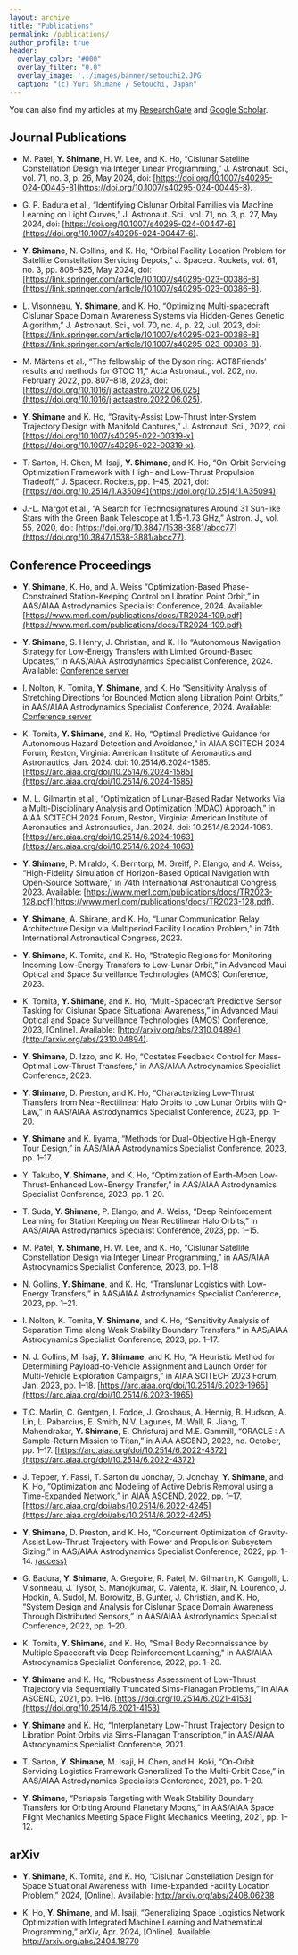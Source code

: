 ```yaml
---
layout: archive
title: "Publications"
permalink: /publications/
author_profile: true
header:
  overlay_color: "#000"
  overlay_filter: "0.0"
  overlay_image: '../images/banner/setouchi2.JPG'
  caption: "(c) Yuri Shimane / Setouchi, Japan"
---
```


<!-- This is in IEEE style -->

You can also find my articles at my [ResearchGate](https://www.researchgate.net/profile/Yuri-Shimane) and [Google Scholar](https://scholar.google.com/citations?user=mNEn9XwAAAAJ&hl=en).


## Journal Publications

- M. Patel, **Y. Shimane**, H. W. Lee, and K. Ho, “Cislunar Satellite Constellation Design via Integer Linear Programming,” J. Astronaut. Sci., vol. 71, no. 3, p. 26, May 2024, doi: [https://doi.org/10.1007/s40295-024-00445-8](https://doi.org/10.1007/s40295-024-00445-8).

- G. P. Badura et al., “Identifying Cislunar Orbital Families via Machine Learning on Light Curves,” J. Astronaut. Sci., vol. 71, no. 3, p. 27, May 2024, doi: [https://doi.org/10.1007/s40295-024-00447-6](https://doi.org/10.1007/s40295-024-00447-6).

- **Y. Shimane**, N. Gollins, and K. Ho, “Orbital Facility Location Problem for Satellite Constellation Servicing Depots,” J. Spacecr. Rockets, vol. 61, no. 3, pp. 808–825, May 2024, doi: [https://link.springer.com/article/10.1007/s40295-023-00386-8](https://link.springer.com/article/10.1007/s40295-023-00386-8).

- L. Visonneau, **Y. Shimane**, and K. Ho, “Optimizing Multi-spacecraft Cislunar Space Domain Awareness Systems via Hidden-Genes Genetic Algorithm,” J. Astronaut. Sci., vol. 70, no. 4, p. 22, Jul. 2023, doi: [https://link.springer.com/article/10.1007/s40295-023-00386-8](https://link.springer.com/article/10.1007/s40295-023-00386-8).

- M. Märtens et al., “The fellowship of the Dyson ring: ACT&Friends’ results and methods for GTOC 11,” Acta Astronaut., vol. 202, no. February 2022, pp. 807–818, 2023, doi: [https://doi.org/10.1016/j.actaastro.2022.06.025](https://doi.org/10.1016/j.actaastro.2022.06.025).

- **Y. Shimane** and K. Ho, “Gravity‑Assist Low‑Thrust Inter‑System Trajectory Design with Manifold Captures,” J. Astronaut. Sci., 2022, doi: [https://doi.org/10.1007/s40295-022-00319-x](https://doi.org/10.1007/s40295-022-00319-x).

- T. Sarton, H. Chen, M. Isaji, **Y. Shimane**, and K. Ho, “On-Orbit Servicing Optimization Framework with High- and Low-Thrust Propulsion Tradeoff,” J. Spacecr. Rockets, pp. 1–45, 2021, doi: [https://doi.org/10.2514/1.A35094](https://doi.org/10.2514/1.A35094).

- J.-L. Margot et al., “A Search for Technosignatures Around 31 Sun-like Stars with the Green Bank Telescope at 1.15-1.73 GHz,” Astron. J., vol. 55, 2020, doi: [https://doi.org/10.3847/1538-3881/abcc77](https://doi.org/10.3847/1538-3881/abcc77).



## Conference Proceedings

- **Y. Shimane**, K. Ho, and A. Weiss “Optimization-Based Phase-Constrained Station-Keeping Control on Libration Point Orbit,” in AAS/AIAA Astrodynamics Specialist Conference, 2024. Available: [https://www.merl.com/publications/docs/TR2024-109.pdf](https://www.merl.com/publications/docs/TR2024-109.pdf)

- **Y. Shimane**, S. Henry, J. Christian, and K. Ho “Autonomous Navigation Strategy for Low-Energy Transfers with Limited Ground-Based Updates,” in AAS/AIAA Astrodynamics Specialist Conference, 2024. Available: [Conference server](https://s3.amazonaws.com/amz.xcdsystem.com/A464D031-C624-C138-7D0E208E29BC4EDD_abstract_File24215/PreprintPaperUpload_319_0724040915.pdf)

- I. Nolton, K. Tomita, **Y. Shimane**, and K. Ho “Sensitivity Analysis of Stretching Directions for Bounded Motion along Libration Point Orbits,” in AAS/AIAA Astrodynamics Specialist Conference, 2024. Available: [Conference server](https://s3.amazonaws.com/amz.xcdsystem.com/A464D031-C624-C138-7D0E208E29BC4EDD_abstract_File24215/PreprintPaperUpload_421_0726101951.pdf)

- K. Tomita, **Y. Shimane**, and K. Ho, “Optimal Predictive Guidance for Autonomous Hazard Detection and Avoidance,” in AIAA SCITECH 2024 Forum, Reston, Virginia: American Institute of Aeronautics and Astronautics, Jan. 2024. doi: 10.2514/6.2024-1585. [https://arc.aiaa.org/doi/10.2514/6.2024-1585](https://arc.aiaa.org/doi/10.2514/6.2024-1585)
  
- M. L. Gilmartin et al., “Optimization of Lunar-Based Radar Networks Via a Multi-Disciplinary Analysis and Optimization (MDAO) Approach,” in AIAA SCITECH 2024 Forum, Reston, Virginia: American Institute of Aeronautics and Astronautics, Jan. 2024. doi: 10.2514/6.2024-1063.[https://arc.aiaa.org/doi/10.2514/6.2024-1063](https://arc.aiaa.org/doi/10.2514/6.2024-1063)
  
- **Y. Shimane**, P. Miraldo, K. Berntorp, M. Greiff, P. Elango, and A. Weiss, “High-Fidelity Simulation of Horizon-Based Optical Navigation with Open-Source Software,” in 74th International Astronautical Congress, 2023. Available: [https://www.merl.com/publications/docs/TR2023-128.pdf](https://www.merl.com/publications/docs/TR2023-128.pdf).

- **Y. Shimane**, A. Shirane, and K. Ho, “Lunar Communication Relay Architecture Design via Multiperiod Facility Location Problem,” in 74th International Astronautical Congress, 2023.

- **Y. Shimane**, K. Tomita, and K. Ho, “Strategic Regions for Monitoring Incoming Low-Energy Transfers to Low-Lunar Orbit,” in Advanced Maui Optical and Space Surveillance Technologies (AMOS) Conference, 2023.

- K. Tomita, **Y. Shimane**, and K. Ho, “Multi-Spacecraft Predictive Sensor Tasking for Cislunar Space Situational Awareness,” in Advanced Maui Optical and Space Surveillance Technologies (AMOS) Conference, 2023, [Online]. Available: [http://arxiv.org/abs/2310.04894](http://arxiv.org/abs/2310.04894).

- **Y. Shimane**, D. Izzo, and K. Ho, “Costates Feedback Control for Mass-Optimal Low-Thrust Transfers,” in AAS/AIAA Astrodynamics Specialist Conference, 2023.

- **Y. Shimane**, D. Preston, and K. Ho, “Characterizing Low-Thrust Transfers from Near-Rectilinear Halo Orbits to Low Lunar Orbits with Q-Law,” in AAS/AIAA Astrodynamics Specialist Conference, 2023, pp. 1–20.

- **Y. Shimane** and K. Iiyama, “Methods for Dual-Objective High-Energy Tour Design,” in AAS/AIAA Astrodynamics Specialist Conference, 2023, pp. 1–17.

- Y. Takubo, **Y. Shimane**, and K. Ho, “Optimization of Earth-Moon Low-Thrust-Enhanced Low-Energy Transfer,” in AAS/AIAA Astrodynamics Specialist Conference, 2023, pp. 1–20.

- T. Suda, **Y. Shimane**, P. Elango, and A. Weiss, “Deep Reinforcement Learning for Station Keeping on Near Rectilinear Halo Orbits,” in AAS/AIAA Astrodynamics Specialist Conference, 2023, pp. 1–15.

- M. Patel, **Y. Shimane**, H. W. Lee, and K. Ho, “Cislunar Satellite Constellation Design via Integer Linear Programming,” in AAS/AIAA Astrodynamics Specialist Conference, 2023, pp. 1–18.

- N. Gollins, **Y. Shimane**, and K. Ho, “Translunar Logistics with Low-Energy Transfers,” in AAS/AIAA Astrodynamics Specialist Conference, 2023, pp. 1–21.

- I. Nolton, K. Tomita, **Y. Shimane**, and K. Ho, “Sensitivity Analysis of Separation Time along Weak Stability Boundary Transfers,” in AAS/AIAA Astrodynamics Specialist Conference, 2023, pp. 1–17.

- N. J. Gollins, M. Isaji, **Y. Shimane**, and K. Ho, “A Heuristic Method for Determining Payload-to-Vehicle Assignment and Launch Order for Multi-Vehicle Exploration Campaigns,” in AIAA SCITECH 2023 Forum, Jan. 2023, pp. 1–18. [https://arc.aiaa.org/doi/10.2514/6.2023-1965](https://arc.aiaa.org/doi/10.2514/6.2023-1965)

- T.C. Marlin, C. Gentgen, I. Fodde, J. Groshaus, A. Hennig, B. Hudson, A. Lin, L. Pabarcius, E. Smith, N.V. Lagunes, M. Wall, R. Jiang, T. Mahendrakar, **Y. Shimane**, E. Christuraj and M.E. Gammill, “ORACLE : A Sample-Return Mission to Titan,” in AIAA ASCEND, 2022, no. October, pp. 1–17. [https://arc.aiaa.org/doi/10.2514/6.2022-4372](https://arc.aiaa.org/doi/10.2514/6.2022-4372)

- J. Tepper, Y. Fassi, T. Sarton du Jonchay, D. Jonchay, **Y. Shimane**, and K. Ho, “Optimization and Modeling of Active Debris Removal using a Time-Expanded Network,” in AIAA ASCEND, 2022, pp. 1–17. [https://arc.aiaa.org/doi/abs/10.2514/6.2022-4245](https://arc.aiaa.org/doi/abs/10.2514/6.2022-4245)

- **Y. Shimane**, D. Preston, and K. Ho, “Concurrent Optimization of Gravity-Assist Low-Thrust Trajectory with Power and Propulsion Subsystem Sizing,” in AAS/AIAA Astrodynamics Specialist Conference, 2022, pp. 1–14. [(access)](https://ssdl.gatech.edu/sites/default/files/ssdl-files/papers/conferencePapers/AAS-22-569.pdf)

- G. Badura, **Y. Shimane**, A. Gregoire, R. Patel, M. Gilmartin, K. Gangolli, L. Visonneau, J. Tysor, S. Manojkumar, C. Valenta, R. Blair, N. Lourenco, J. Hodkin, A. Sudol, M. Borowitz, B. Gunter, J. Christian, and K. Ho, “System Design and Analysis for Cislunar Space Domain Awareness Through Distributed Sensors,” in AAS/AIAA Astrodynamics Specialist Conference, 2022, pp. 1–20.

- K. Tomita, **Y. Shimane**, and K. Ho, "Small Body Reconnaissance by Multiple Spacecraft via Deep Reinforcement Learning," in AAS/AIAA Astrodynamics Specialist Conference, 2022, pp. 1–20.

- **Y. Shimane** and K. Ho, “Robustness Assessment of Low-Thrust Trajectory via Sequentially Truncated Sims-Flanagan Problems,” in AIAA ASCEND, 2021, pp. 1–16. [https://doi.org/10.2514/6.2021-4153](https://doi.org/10.2514/6.2021-4153)

- **Y. Shimane** and K. Ho, “Interplanetary Low-Thrust Trajectory Design to Libration Point Orbits via Sims-Flanagan Transcription,” in AAS/AIAA Astrodynamics Specialist Conference, 2021.

- T. Sarton, **Y. Shimane**, M. Isaji, H. Chen, and H. Koki, “On-Orbit Servicing Logistics Framework Generalized To the Multi-Orbit Case,” in AAS/AIAA Astrodynamics Specialists Conference, 2021, pp. 1–20.

- **Y. Shimane**, “Periapsis Targeting with Weak Stability Boundary Transfers for Orbiting Around Planetary Moons,” in AAS/AIAA Space Flight Mechanics Meeting Space Flight Mechanics Meeting, 2021, pp. 1–12.


## arXiv

- **Y. Shimane**, K. Tomita, and K. Ho, “Cislunar Constellation Design for Space Situational Awareness with Time-Expanded Facility Location Problem,” 2024, [Online]. Available: http://arxiv.org/abs/2408.06238

- K. Ho, **Y. Shimane**, and M. Isaji, “Generalizing Space Logistics Network Optimization with Integrated Machine Learning and Mathematical Programming,” arXiv, Apr. 2024, [Online]. Available: http://arxiv.org/abs/2404.18770

